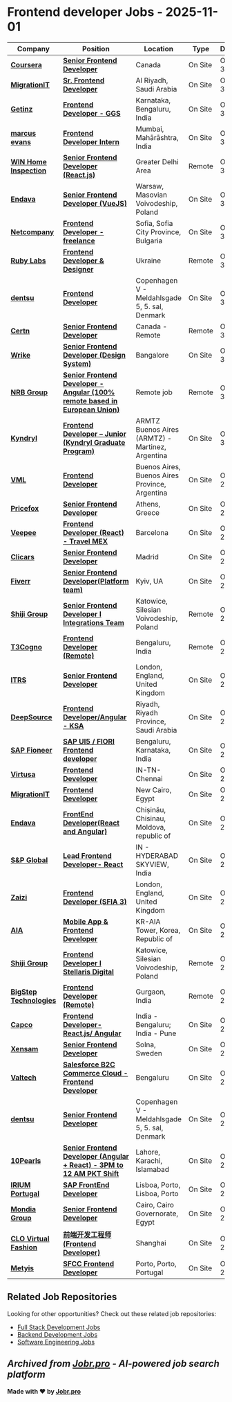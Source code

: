 # Frontend developer Jobs - 2025-11-01

| Company | Position | Location | Type | Date |
| ------- | -------- | -------- | ---- | ------ |
| **[Coursera](https://www.coursera.org/)** | **[Senior Frontend Developer](https://jobr.pro/job/31461471/senior-frontend-developer?utm_source=github&utm_medium=repo&utm_campaign=github-frontend-jobs)** | Canada | On Site | Oct 31 |
| **[MigrationIT](https://www.migrationit.com/)** | **[Sr. Frontend Developer](https://jobr.pro/job/31421013/sr-frontend-developer?utm_source=github&utm_medium=repo&utm_campaign=github-frontend-jobs)** | Al Riyadh, Saudi Arabia | On Site | Oct 31 |
| **[Getinz](https://www.getinz.com/)** | **[Frontend Developer - GGS](https://jobr.pro/job/31426980/frontend-developer-ggs?utm_source=github&utm_medium=repo&utm_campaign=github-frontend-jobs)** | Karnataka, Bengaluru, India | On Site | Oct 31 |
| **[marcus evans](https://www.marcusevans.com/)** | **[Frontend Developer Intern](https://jobr.pro/job/31460153/frontend-developer-intern?utm_source=github&utm_medium=repo&utm_campaign=github-frontend-jobs)** | Mumbai, Mahārāshtra, India | On Site | Oct 31 |
| **[WIN Home Inspection](https://wini.com/)** | **[Senior Frontend Developer (React.js)](https://jobr.pro/job/31466266/senior-frontend-developer-reactjs?utm_source=github&utm_medium=repo&utm_campaign=github-frontend-jobs)** | Greater Delhi Area | Remote | Oct 31 |
| **[Endava](https://www.endava.com)** | **[Senior Frontend Developer (VueJS)](https://jobr.pro/job/31469346/senior-frontend-developer-vuejs?utm_source=github&utm_medium=repo&utm_campaign=github-frontend-jobs)** | Warsaw, Masovian Voivodeship, Poland | On Site | Oct 31 |
| **[Netcompany](https://www.netcompany.com)** | **[Frontend Developer - freelance](https://jobr.pro/job/31469666/frontend-developer-freelance?utm_source=github&utm_medium=repo&utm_campaign=github-frontend-jobs)** | Sofia, Sofia City Province, Bulgaria | On Site | Oct 31 |
| **[Ruby Labs](https://rubylabs.com/)** | **[Frontend Developer & Designer](https://jobr.pro/job/31465787/frontend-developer-designer?utm_source=github&utm_medium=repo&utm_campaign=github-frontend-jobs)** | Ukraine | Remote | Oct 31 |
| **[dentsu](https://www.dentsu.com/)** | **[Frontend Developer](https://jobr.pro/job/31453455/frontend-developer?utm_source=github&utm_medium=repo&utm_campaign=github-frontend-jobs)** | Copenhagen V - Meldahlsgade 5, 5. sal, Denmark | On Site | Oct 31 |
| **[Certn](https://certn.co/)** | **[Senior Frontend Developer](https://jobr.pro/job/31384715/senior-frontend-developer?utm_source=github&utm_medium=repo&utm_campaign=github-frontend-jobs)** | Canada - Remote | Remote | Oct 30 |
| **[Wrike](https://www.wrike.com/)** | **[Senior Frontend Developer (Design System)](https://jobr.pro/job/31390539/senior-frontend-developer-design-system?utm_source=github&utm_medium=repo&utm_campaign=github-frontend-jobs)** | Bangalore | On Site | Oct 30 |
| **[NRB Group](https://www.nrb.be/)** | **[Senior Frontend Developer - Angular (100% remote based in European Union)](https://jobr.pro/job/31376407/senior-frontend-developer-angular-100-remote-based-in-european-union?utm_source=github&utm_medium=repo&utm_campaign=github-frontend-jobs)** | Remote job | Remote | Oct 30 |
| **[Kyndryl](https://www.kyndryl.com/)** | **[Frontend Developer – Junior (Kyndryl Graduate Program)](https://jobr.pro/job/31367860/frontend-developer-junior-kyndryl-graduate-program?utm_source=github&utm_medium=repo&utm_campaign=github-frontend-jobs)** | ARMTZ Buenos Aires (ARMTZ) - Martinez, Argentina | On Site | Oct 30 |
| **[VML](https://www.vml.com/)** | **[Frontend Developer](https://jobr.pro/job/31297978/frontend-developer?utm_source=github&utm_medium=repo&utm_campaign=github-frontend-jobs)** | Buenos Aires, Buenos Aires Province, Argentina | On Site | Oct 29 |
| **[Pricefox](https://www.pricefox.gr/)** | **[Senior Frontend Developer](https://jobr.pro/job/31292767/senior-frontend-developer?utm_source=github&utm_medium=repo&utm_campaign=github-frontend-jobs)** | Athens, Greece | On Site | Oct 29 |
| **[Veepee](https://veepee.com)** | **[Frontend Developer (React) - Travel MEX](https://jobr.pro/job/31295147/frontend-developer-react-travel-mex?utm_source=github&utm_medium=repo&utm_campaign=github-frontend-jobs)** | Barcelona | On Site | Oct 29 |
| **[Clicars](https://www.clicars.com/)** | **[Senior Frontend Developer](https://jobr.pro/job/31225998/senior-frontend-developer?utm_source=github&utm_medium=repo&utm_campaign=github-frontend-jobs)** | Madrid | On Site | Oct 29 |
| **[Fiverr](https://www.fiverr.com)** | **[Senior Frontend Developer(Platform team)](https://jobr.pro/job/31255243/senior-frontend-developerplatform-team?utm_source=github&utm_medium=repo&utm_campaign=github-frontend-jobs)** | Kyiv, UA | On Site | Oct 29 |
| **[Shiji Group](https://www.shijigroup.com/)** | **[Senior Frontend Developer I Integrations Team](https://jobr.pro/job/31295435/senior-frontend-developer-i-integrations-team?utm_source=github&utm_medium=repo&utm_campaign=github-frontend-jobs)** | Katowice, Silesian Voivodeship, Poland | Remote | Oct 29 |
| **[T3Cogno](https://www.t3cogno.com/)** | **[Frontend Developer (Remote)](https://jobr.pro/job/31248579/frontend-developer-remote?utm_source=github&utm_medium=repo&utm_campaign=github-frontend-jobs)** | Bengaluru, India | Remote | Oct 29 |
| **[ITRS](https://www.itrsgroup.com/)** | **[Senior Frontend Developer](https://jobr.pro/job/31242360/senior-frontend-developer?utm_source=github&utm_medium=repo&utm_campaign=github-frontend-jobs)** | London, England, United Kingdom | On Site | Oct 29 |
| **[DeepSource](https://www.deepsource.ai)** | **[Frontend Developer/Angular - KSA](https://jobr.pro/job/31239207/frontend-developerangular-ksa?utm_source=github&utm_medium=repo&utm_campaign=github-frontend-jobs)** | Riyadh, Riyadh Province, Saudi Arabia | On Site | Oct 29 |
| **[SAP Fioneer](https://www.fioneer.com)** | **[SAP UI5 / FIORI Frontend developer](https://jobr.pro/job/31251147/sap-ui5-fiori-frontend-developer?utm_source=github&utm_medium=repo&utm_campaign=github-frontend-jobs)** | Bengaluru, Karnataka, India | On Site | Oct 29 |
| **[Virtusa](https://www.virtusa.com/)** | **[Frontend Developer](https://jobr.pro/job/31152289/frontend-developer?utm_source=github&utm_medium=repo&utm_campaign=github-frontend-jobs)** | IN-TN-Chennai | On Site | Oct 28 |
| **[MigrationIT](https://www.migrationit.com/)** | **[Frontend Developer](https://jobr.pro/job/31149474/frontend-developer?utm_source=github&utm_medium=repo&utm_campaign=github-frontend-jobs)** | New Cairo, Egypt | On Site | Oct 28 |
| **[Endava](https://www.endava.com)** | **[FrontEnd Developer(React and Angular)](https://jobr.pro/job/31209605/frontend-developerreact-and-angular?utm_source=github&utm_medium=repo&utm_campaign=github-frontend-jobs)** | Chișinău, Chisinau, Moldova, republic of | On Site | Oct 28 |
| **[S&P Global](https://www.spglobal.com/)** | **[Lead Frontend Developer- React](https://jobr.pro/job/31142189/lead-frontend-developer-react?utm_source=github&utm_medium=repo&utm_campaign=github-frontend-jobs)** | IN - HYDERABAD SKYVIEW, India | On Site | Oct 28 |
| **[Zaizi](https://www.zaizi.com/)** | **[Frontend Developer (SFIA 3)](https://jobr.pro/job/31129386/frontend-developer-sfia-3?utm_source=github&utm_medium=repo&utm_campaign=github-frontend-jobs)** | London, England, United Kingdom | On Site | Oct 28 |
| **[AIA](https://www.aia.com/)** | **[Mobile App & Frontend Developer](https://jobr.pro/job/31191747/mobile-app-frontend-developer?utm_source=github&utm_medium=repo&utm_campaign=github-frontend-jobs)** | KR-AIA Tower, Korea, Republic of | On Site | Oct 28 |
| **[Shiji Group](https://www.shijigroup.com/)** | **[Frontend Developer I Stellaris Digital](https://jobr.pro/job/31119073/frontend-developer-i-stellaris-digital?utm_source=github&utm_medium=repo&utm_campaign=github-frontend-jobs)** | Katowice, Silesian Voivodeship, Poland | Remote | Oct 27 |
| **[BigStep Technologies](https://bigsteptech.com/)** | **[Frontend Developer (Remote)](https://jobr.pro/job/31069295/frontend-developer-remote?utm_source=github&utm_medium=repo&utm_campaign=github-frontend-jobs)** | Gurgaon, India | Remote | Oct 27 |
| **[Capco](https://www.capco.com/)** | **[Frontend Developer- React.js/ Angular](https://jobr.pro/job/31103188/frontend-developer-reactjs-angular?utm_source=github&utm_medium=repo&utm_campaign=github-frontend-jobs)** | India - Bengaluru; India - Pune | On Site | Oct 27 |
| **[Xensam](https://www.xensam.com/)** | **[Senior Frontend Developer](https://jobr.pro/job/31058575/senior-frontend-developer?utm_source=github&utm_medium=repo&utm_campaign=github-frontend-jobs)** | Solna, Sweden | On Site | Oct 27 |
| **[Valtech](https://www.valtech.com/)** | **[Salesforce B2C Commerce Cloud - Frontend Developer](https://jobr.pro/job/31045890/salesforce-b2c-commerce-cloud-frontend-developer?utm_source=github&utm_medium=repo&utm_campaign=github-frontend-jobs)** | Bengaluru | On Site | Oct 27 |
| **[dentsu](https://www.dentsu.com/)** | **[Senior Frontend Developer](https://jobr.pro/job/31097593/senior-frontend-developer?utm_source=github&utm_medium=repo&utm_campaign=github-frontend-jobs)** | Copenhagen V - Meldahlsgade 5, 5. sal, Denmark | On Site | Oct 27 |
| **[10Pearls](https://10pearls.com/)** | **[Senior Frontend Developer (Angular + React) - 3PM to 12 AM PKT Shift](https://jobr.pro/job/31068321/senior-frontend-developer-angular-react-3pm-to-12-am-pkt-shift?utm_source=github&utm_medium=repo&utm_campaign=github-frontend-jobs)** | Lahore, Karachi, Islamabad | On Site | Oct 27 |
| **[IRIUM Portugal](https://www.irium.pt/)** | **[SAP FrontEnd Developer](https://jobr.pro/job/31072721/sap-frontend-developer?utm_source=github&utm_medium=repo&utm_campaign=github-frontend-jobs)** | Lisboa, Porto, Lisboa, Porto | On Site | Oct 27 |
| **[Mondia Group](https://mondia.com/)** | **[Senior Frontend Developer](https://jobr.pro/job/31064159/senior-frontend-developer?utm_source=github&utm_medium=repo&utm_campaign=github-frontend-jobs)** | Cairo, Cairo Governorate, Egypt | On Site | Oct 26 |
| **[CLO Virtual Fashion](https://www.clovirtualfashion.com/)** | **[前端开发工程师 (Frontend Developer)](https://jobr.pro/job/31045590/-frontend-developer?utm_source=github&utm_medium=repo&utm_campaign=github-frontend-jobs)** | Shanghai | On Site | Oct 26 |
| **[Metyis](https://metyis.com/)** | **[SFCC Frontend Developer](https://jobr.pro/job/31044567/sfcc-frontend-developer?utm_source=github&utm_medium=repo&utm_campaign=github-frontend-jobs)** | Porto, Porto, Portugal | On Site | Oct 26 |

## Related Job Repositories

Looking for other opportunities? Check out these related job repositories:

- [Full Stack Development Jobs](https://github.com/jobs-jobr-pro/Full-Stack-Development-Jobs)
- [Backend Development Jobs](https://github.com/jobs-jobr-pro/Backend-Development-Jobs)
- [Software Engineering Jobs](https://github.com/jobs-jobr-pro/Software-Engineering-Jobs)



*Archived from [Jobr.pro](https://jobr.pro?utm_source=github&utm_medium=repo&utm_campaign=github-frontend-jobs) - AI-powered job search platform*
---

**Made with ❤️ by [Jobr.pro](https://jobr.pro?utm_source=github&utm_medium=repo&utm_campaign=github-frontend-jobs)**